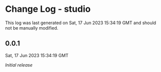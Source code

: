 # Change Log - studio

This log was last generated on Sat, 17 Jun 2023 15:34:19 GMT and should not be manually modified.

## 0.0.1
Sat, 17 Jun 2023 15:34:19 GMT

_Initial release_

